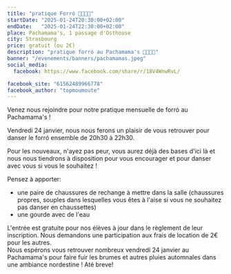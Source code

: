```yaml
---
title: "pratique Forró 💃🇧🇷🕺"
startDate: "2025-01-24T20:30:00+02:00"
endDate:   "2025-01-24T22:30:00+02:00"
place: Pachamama's, 1 passage d'Osthouse
city: Strasbourg
price: gratuit (ou 2€)
description: "pratique forró au Pachamama's 💃🇧🇷🕺"
banner: "/evenements/banners/pachamamas.jpeg"
social_media:
  facebook: https://www.facebook.com/share/r/18V4WnwRvL/

facebook_site: "61562489966778"
facebook_author: "topmoumoute"
---
```


Venez nous rejoindre pour notre pratique mensuelle de forró au Pachamama's !

Vendredi 24 janvier, nous nous ferons un plaisir de vous retrouver pour danser le forró ensemble de 20h30 à 22h30.

Pour les nouveaux, n'ayez pas peur, vous aurez déjà des bases d'ici là et nous nous tiendrons à disposition pour vous encourager et pour danser avec vous si vous le souhaitez !

Pensez à apporter:
- une paire de chaussures de rechange à mettre dans la salle (chaussures propres, souples dans lesquelles vous êtes à l'aise si vous ne souhaitez pas danser en chaussettes)
- une gourde avec de l'eau

L'entrée est gratuite pour nos élèves à jour dans le règlement de leur inscription. Nous demandons une participation aux frais de location de 2€ pour les autres.  
Nous espérons vous retrouver nombreux vendredi 24 janvier au Pachamama's pour faire fuir les brumes et autres pluies automnales dans une ambiance nordestine !
Até breve!